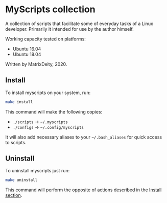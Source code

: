 # MyScripts collection

A collection of scripts that facilitate some of everyday tasks of a Linux developer. Primarily it intended for use by the author himself.

Working capacity tested on platforms:

* Ubuntu 16.04
* Ubuntu 18.04

Written by MatrixDeity, 2020.

## Install

To install myscripts on your system, run:

```bash
make install
```

This command will make the following copies:

* `./scripts` -> `~/.myscripts`
* `./configs` -> `~/.config/myscripts`

It will also add necessary aliases to your `~/.bash_aliases` for quick access to scripts.

## Uninstall

To uninstall myscripts just run:

```bash
make uninstall
```

This command will perform the opposite of actions described in the [Install section](#install).
